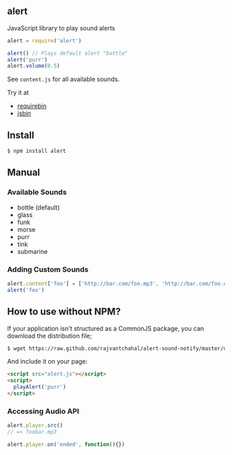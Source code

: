 ## alert

JavaScript library to play sound alerts 

```js
alert = require('alert')

alert() // Plays default alert "bottle"
alert('purr')
alert.volume(0.5)
```

See `content.js` for all available sounds.

Try it at
* [requirebin](http://requirebin.com/?gist=6050220)
* [jsbin](http://jsbin.com/enobox/1/edit)

## Install

```bash
$ npm install alert
```

## Manual

### Available Sounds

* bottle (default)
* glass
* funk
* morse
* purr
* tink
* submarine

### Adding Custom Sounds

```js
alert.content['foo'] = ['http://bar.com/foo.mp3', 'http://bar.com/foo.ogg']
alert('foo')
```

## How to use without NPM?

If your application isn't structured as a CommonJS package, you can download the distribution file;

```bash
$ wget https://raw.github.com/rajvantchahal/alert-sound-notify/master/dist/alert.js
```

And include it on your page:

```html
<script src="alert.js"></script>
<script>
  playAlert('purr')
</script>
```

### Accessing Audio API

```js
alert.player.src()
// => foobar.mp3

alert.player.on('ended', function(){})
```
